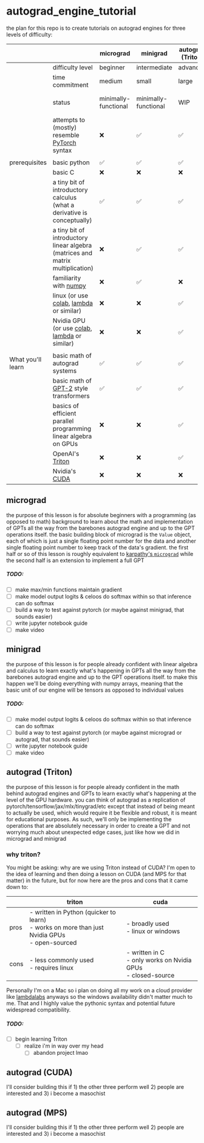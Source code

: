 # autograd_engine_tutorial
the plan for this repo is to create tutorials on autograd engines for three levels of difficulty:

|                   |                                                                                                                                                                    | micrograd            | minigrad             | autograd (Triton) | autograd<br>(CUDA)     |
| ----------------- | ------------------------------------------------------------------------------------------------------------------------------------------------------------------ | -------------------- | -------------------- | ----------------- | ---------------------- |
|                   | difficulty level                                                                                                                                                   | beginner             | intermediate         | advanced          | advanced               |
|                   | time commitment                                                                                                                                                    | medium               | small                | large             | large                  |
|                   | status                                                                                                                                                             | minimally-functional | minimally-functional | WIP               | might not even make it |
|                   | attempts to (mostly) resemble [PyTorch](https://pytorch.org) syntax                                                                                                | ❌                    | ✅                    | ✅                 | TBD                    |
|                   |                                                                                                                                                                    |                      |                      |                   |                        |
| prerequisites     | basic python                                                                                                                                                       | ✅                    | ✅                    | ✅                 | ❌                      |
|                   | basic C                                                                                                                                                            | ❌                    | ❌                    | ❌                 | ✅                      |
|                   | a tiny bit of introductory calculus (what a derivative is conceptually)                                                                                            | ✅                    | ✅                    | ✅                 | ✅                      |
|                   | a tiny bit of introductory linear algebra (matrices and matrix multiplication)                                                                                     | ❌                    | ✅                    | ✅                 | ✅                      |
|                   | familiarity with [numpy](https://numpy.org)                                                                                                                        | ❌                    | ✅                    | ❌                 | ❌                      |
|                   | linux (or use [colab](https://colab.research.google.com), [lambda](https://lambdalabs.com) or similar)                                                             | ❌                    | ❌                    | ✅                 | ❌                      |
|                   | Nvidia GPU (or use [colab](https://colab.research.google.com), [lambda](https://lambdalabs.com) or similar)                                                        | ❌                    | ❌                    | ✅                 | ✅                      |
|                   |                                                                                                                                                                    |                      |                      |                   |                        |
| What you'll learn | basic math of autograd systems                                                                                                                                     | ✅                    | ✅                    | ✅                 | ✅                      |
|                   | basic math of [GPT-2](https://en.wikipedia.org/wiki/GPT-2#:~:text=Generative%20Pre%2Dtrained%20Transformer%202,of%208%20million%20web%20pages.) style transformers | ✅                    | ✅                    | ✅                 | ✅                      |
|                   | basics of efficient parallel programming linear algebra on GPUs                                                                                                    | ❌                    | ❌                    | ✅                 | ✅                      |
|                   | OpenAI's [Triton](https://triton-lang.org/main/index.html)                                                                                                         | ❌                    | ❌                    | ✅                 | ❌                      |
|                   | Nvidia's [CUDA](https://developer.nvidia.com/cuda-downloads?target_os=Linux&target_arch=x86_64&Distribution=Ubuntu&target_version=24.04&target_type=deb_local)     | ❌                    | ❌                    | ❌                 | ✅                      |

## micrograd
the purpose of this lesson is for absolute beginners with a programming (as opposed to math) background to learn about the math and implementation of GPTs all the way from the barebones autograd engine and up to the GPT operations itself. the basic building block of micrograd is the `Value` object, each of which is just a single floating point number for the data and another single floating point number to keep track of the data's gradient. the first half or so of this lesson is roughly equivalent to [karpathy's `micrograd`](https://youtu.be/VMj-3S1tku0?si=FM0qtfV-cvXr2kDJ) while the second half is an extension to implement a full GPT
##### TODO:
- [ ] make max/min functions maintain gradient
- [ ] make model output logits & celoos do softmax within so that inference can do softmax
- [ ] build a way to test against pytorch (or maybe against minigrad, that sounds easier)
- [ ] write jupyter notebook guide
- [ ] make video

## minigrad
the purpose of this lesson is for people already confident with linear algebra and calculus to learn exactly what's happening in GPTs all the way from the barebones autograd engine and up to the GPT operations itself. to make this happen we'll be doing everything with numpy arrays, meaning that the basic unit of our engine will be tensors as opposed to individual values
##### TODO:
- [ ] make model output logits & celoos do softmax within so that inference can do softmax
- [ ] build a way to test against pytorch (or maybe against micrograd or autograd, that sounds easier)
- [ ] write jupyter notebook guide
- [ ] make video

## autograd (Triton)
the purpose of this lesson is for people already confident in the math behind autograd engines and GPTs to learn exactly what's happening at the level of the GPU hardware. you can think of autograd as a replication of pytorch/tensorflow/jax/mlx/tinygrad/etc except that instead of being meant to actually be used, which would require it be flexible and robust, it is meant for educational purposes. As such, we'll only be implementing the operations that are absolutely necessary in order to create a GPT and not worrying much about unexpected edge cases, just like how we did in micrograd and minigrad

### why triton?
You might be asking: why are we using Triton instead of CUDA? I'm open to the idea of learning and then doing a lesson on CUDA (and MPS for that matter) in the future, but for now here are the pros and cons that it came down to:

|      | triton                                                                                            | cuda                                                             |
| ---- | ------------------------------------------------------------------------------------------------- | ---------------------------------------------------------------- |
| pros | - written in Python (quicker to learn)<br>- works on more than just Nvidia GPUs<br>- open-sourced | - broadly used<br>- linux or windows                             |
| cons | - less commonly used<br>- requires linux                                                          | - written in C<br>- only works on Nvidia GPUs<br>- closed-source |

Personally I'm on a Mac so i plan on doing all my work on a cloud provider like [lambdalabs](https://lambdalabs.com) anyways so the windows availability didn't matter much to me. That and I highly value the pythonic syntax and potential future widespread compatibility. 

##### TODO:
- [ ] begin learning Triton
	- [ ] realize i'm in way over my head
		- [ ] abandon project lmao

## autograd (CUDA)
I'll consider building this if 1) the other three perform well 2) people are interested and 3) i become a masochist

## autograd (MPS)
I'll consider building this if 1) the other three perform well 2) people are interested and 3) i become a masochist
